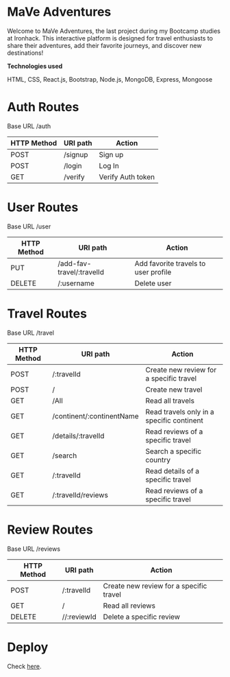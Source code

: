 # MaVe Adventures

Welcome to MaVe Adventures, the last project during my Bootcamp studies at Ironhack. This interactive platform is designed for travel enthusiasts to share their adventures, add their favorite journeys, and discover new destinations!

**Technologies used**

HTML, CSS, React.js, Bootstrap, Node.js, MongoDB, Express, Mongoose

# Auth Routes

Base URL /auth

| HTTP Method | URI path       | Action                               |
|-------------|----------------|--------------------------------------|
| POST        | /signup        | Sign up                              |
| POST        | /login         | Log In                               |
| GET         | /verify        | Verify Auth token                    |

# User Routes

Base URL /user

| HTTP Method | URI path                  | Action                               |
|-------------|---------------------------|--------------------------------------|
| PUT         | /add-fav-travel/:travelId | Add favorite travels to user profile |
| DELETE      | /:username                | Delete user                          |

# Travel Routes

Base URL /travel

| HTTP Method | URI path                   | Action                                   |
|-------------|----------------------------|------------------------------------------|
| POST        | /:travelId                 | Create new review for a specific travel  |
| POST        | /                          | Create new travel                        |
| GET         | /All                       | Read all travels                         |
| GET         | /continent/:continentName  | Read travels only in a specific continent|
| GET         | /details/:travelId         | Read reviews of a specific travel        |
| GET         | /search                    | Search a specific country                |
| GET         | /:travelId                 | Read details of a specific travel        |
| GET         | /:travelId/reviews         | Read reviews of a specific travel        |

# Review Routes

Base URL /reviews

| HTTP Method | URI path                   | Action                                   |
|-------------|----------------------------|------------------------------------------|
| POST        | /:travelId                 | Create new review for a specific travel  |
| GET         | /                          | Read all reviews                         |
| DELETE      | //:reviewId                | Delete a specific review                 |


# Deploy
Check [here](https://mavetravels.netlify.app/).
